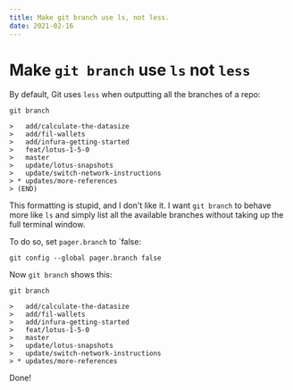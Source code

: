 ```yaml
---
title: Make git branch use ls, not less.
date: 2021-02-16
---
```


# Make `git branch` use `ls` not `less`

By default, Git uses `less` when outputting all the branches of a repo:

```shell
git branch

>   add/calculate-the-datasize
>   add/fil-wallets
>   add/infura-getting-started
>   feat/lotus-1-5-0
>   master
>   update/lotus-snapshots
>   update/switch-network-instructions
> * updates/more-references
> (END)
```

This formatting is stupid, and I don't like it. I want `git branch` to behave more like `ls` and simply list all the available branches without taking up the full terminal window.

To do so, set `pager.branch` to `false:

```shell
git config --global pager.branch false
```

Now `git branch` shows this:

```shell
git branch

>   add/calculate-the-datasize
>   add/fil-wallets
>   add/infura-getting-started
>   feat/lotus-1-5-0
>   master
>   update/lotus-snapshots
>   update/switch-network-instructions
> * updates/more-references
```

Done!
